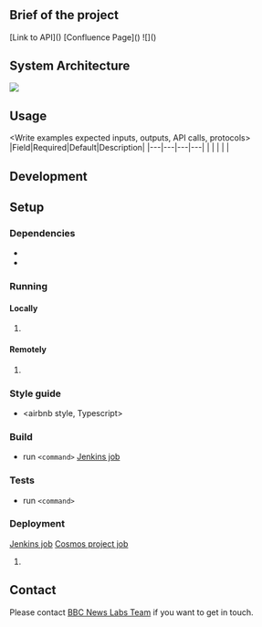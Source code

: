 # <Project Name>

## Brief of the project
<description>
[Link to API]()
[Confluence Page](<link to confluence page>)
![](<Screenshot of UI>)
 
## System Architecture
![](<Overview of system architecture>)
<High level overview of system architecture>
 
## Usage
<Write examples expected inputs, outputs, API calls, protocols>
|Field|Required|Default|Description|
|---|---|---|---|
|   |   |   |   |
 
## Development
 
## Setup
### Dependencies
* <react>
*
 
<Describe your stack>
 
### Running
#### Locally
1. <Steps to run locally in development mode>
 
#### Remotely
1. <Steps to run remotely>
 
### Style guide
* <airbnb style, Typescript>
 
### Build
* run `<command>`
[Jenkins job]()
 
### Tests
* run `<command>`
 
### Deployment
[Jenkins job]()
[Cosmos project job]()
1. <Steps to deployment>
 
## Contact
Please contact [BBC News Labs Team](projects@bbcnewslabs.co.uk) if you want to get in touch.
